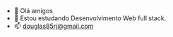 - 👋 Olá amigos 
- 🌱 Estou estudando Desenvolvimento Web full stack.
- 📫 douglas85rj@gmail.com 

<!---
douglas85rj/douglas85rj is a ✨ special ✨ repository because its `README.md` (this file) appears on your GitHub profile.
You can click the Preview link to take a look at your changes.
--->
